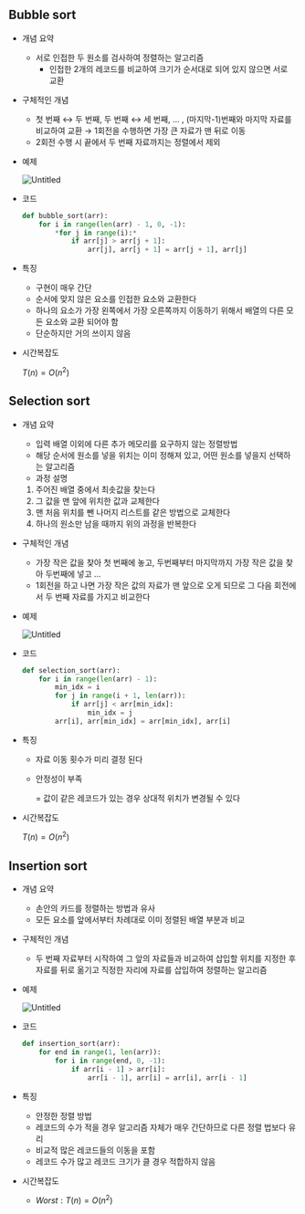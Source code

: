 ## Bubble sort

- 개념 요약
    - 서로 인접한 두 원소를 검사하여 정렬하는 알고리즘
        - 인접한 2개의 레코드를 비교하여 크기가 순서대로 되어 있지 않으면 서로 교환
- 구체적인 개념
    - 첫 번째 ↔ 두 번째, 두 번째 ↔ 세 번째, … , (마지막-1)번째와 마지막 자료를 비교하여 교환 → 1회전을 수행하면 가장 큰 자료가 맨 뒤로 이동
    - 2회전 수행 시 끝에서 두 번째 자료까지는 정렬에서 제외
- 예제
    
    ![Untitled](https://s3-us-west-2.amazonaws.com/secure.notion-static.com/b71f6ce1-759b-432b-a4de-6f4836117ddf/Untitled.png)
    
- 코드
    
    ```python
    def bubble_sort(arr):
        for i in range(len(arr) - 1, 0, -1):
            *for j in range(i):*
                if arr[j] > arr[j + 1]:
                    arr[j], arr[j + 1] = arr[j + 1], arr[j]
    ```
    
- 특징
    - 구현이 매우 간단
    - 순서에 맞지 않은 요소를 인접한 요소와 교환한다
    - 하나의 요소가 가장 왼쪽에서 가장 오른쪽까지 이동하기 위해서 배열의 다른 모든 요소와 교환 되어야 함
    - 단순하지만 거의 쓰이지 않음
- 시간복잡도
    
    $T(n) = O(n^2)$
    

## Selection sort

- 개념 요약
    - 입력 배열 이외에 다른 추가 메모리를 요구하지 않는 정렬방법
    - 해당 순서에 원소를 넣을 위치는 이미 정해져 있고, 어떤 원소를 넣을지 선택하는 알고리즘
    - 과정 설명
    1. 주어진 배열 중에서 최솟값을 찾는다
    2. 그 값을 맨 앞에 위치한 값과 교체한다
    3. 맨 처음 위치를 뺀 나머지 리스트를 같은 방법으로 교체한다
    4. 하나의 원소만 남을 때까지 위의 과정을 반복한다
- 구체적인 개념
    - 가장 작은 값을 찾아 첫 번째에 놓고, 두번째부터 마지막까지 가장 작은 값을 찾아 두번째에 넣고 …
    - 1회전을 하고 나면 가장 작은 값의 자료가 맨 앞으로 오게 되므로 그 다음 회전에서 두 번째 자료를 가지고 비교한다
- 예제
    
    ![Untitled](https://s3-us-west-2.amazonaws.com/secure.notion-static.com/679ca116-267c-48f6-a74a-bb6fc7571a63/Untitled.png)
    
- 코드
    
    ```python
    def selection_sort(arr):
        for i in range(len(arr) - 1):
            min_idx = i
            for j in range(i + 1, len(arr)):
                if arr[j] < arr[min_idx]:
                    min_idx = j
            arr[i], arr[min_idx] = arr[min_idx], arr[i]
    ```
    
- 특징
    - 자료 이동 횟수가 미리 결정 된다
    - 안정성이 부족
        
        = 값이 같은 레코드가 있는 경우 상대적 위치가 변경될 수 있다
        
- 시간복잡도
    
    $T(n) = O(n^2)$
    

## Insertion sort

- 개념 요약
    - 손안의 카드를 정렬하는 방법과 유사
    - 모든 요소를 앞에서부터 차례대로 이미 정렬된 배열 부분과 비교
- 구체적인 개념
    - 두 번째 자료부터 시작하여 그 앞의 자료들과 비교하여 삽입할 위치를 지정한 후 자료를 뒤로 옮기고 직정한 자리에 자료를 삽입하여 정렬하는 알고리즘
- 예제
    
    ![Untitled](https://s3-us-west-2.amazonaws.com/secure.notion-static.com/64c33237-10e8-4e9b-8f0b-80ca0d513b77/Untitled.png)
    
- 코드
    
    ```python
    def insertion_sort(arr):
        for end in range(1, len(arr)):
            for i in range(end, 0, -1):
                if arr[i - 1] > arr[i]:
                    arr[i - 1], arr[i] = arr[i], arr[i - 1]
    ```
    
- 특징
    - 안정한 정렬 방법
    - 레코드의 수가 적을 경우 알고리즘 자체가 매우 간단하므로 다른 정렬 법보다 유리
    - 비교적 많은 레코드들의 이동을 포함
    - 레코드 수가 많고 레코드 크기가 클 경우 적합하지 않음
- 시간복잡도
    - $Worst : T(n) = O(n^2)$
